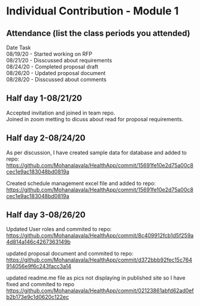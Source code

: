 # Individual Contribution - Module 1

## Attendance (list the class periods you attended)

Date    Task  
08/19/20 - Started working on RFP  
08/21/20 - Disscussed about requirements  
08/24/20 - Completed proposal draft  
08/26/20 - Updated proposal document  
08/28/20 - Disscussed about comments  

 ## Half day 1-08/21/20

 Accepted invitation and joined in team repo.  
 Joined in zoom metting to dicuss about read for proposal requirements.

 ## Half day 2-08/24/20

 As per discussion, I have created sample data for database and added to repo:
 https://github.com/Mohanalavala/HealthApp/commit/15691fe10e2d75a00c8cec1e9ac183048bd0819a

 Created schedule management excel file and added to repo:
https://github.com/Mohanalavala/HealthApp/commit/15691fe10e2d75a00c8cec1e9ac183048bd0819a

 ## Half day 3-08/26/20

Updated User roles and commited to repo:
https://github.com/Mohanalavala/HealthApp/commit/8c409912fcb1d5f259a4d814a146c4267363149b

updated proposal document and commited to repo:
https://github.com/Mohanalavala/HealthApp/commit/d372bbb92fec15c764914056e9f6c243facc3a14

updated readme.me file as pics not displaying in published site so I have fixed and commited to repo
https://github.com/Mohanalavala/HealthApp/commit/02123861abfd62ad0efb2b173e9c1d0620c122ec

